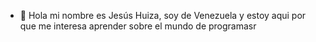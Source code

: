 - 👋 Hola mi nombre es Jesús Huiza, soy de Venezuela y estoy aqui por que me interesa aprender sobre el mundo de programasr
<!---
jhuiza26/jhuiza26 is a ✨ special ✨ repository because its `README.md` (this file) appears on your GitHub profile.
You can click the Preview link to take a look at your changes.
--->
